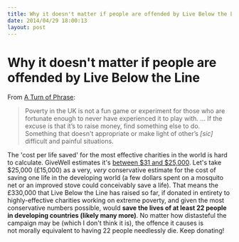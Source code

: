 ```yaml
---
title: Why it doesn't matter if people are offended by Live Below the Line
date: 2014/04/29 18:00:13
layout: post
---
```

# Why it doesn't matter if people are offended by Live Below the Line

From [A Turn of Phrase](http://aturnofphrase.tumblr.com/post/84206186644/why-i-wont-support-live-below-the-line): 

> Poverty in the UK is not a fun game or experiment for those who are fortunate enough to never have experienced it to play with. ... If the excuse is that it’s to raise money, find something else to do. Something that doesn't appropriate or make light of other’s _[sic]_ difficult and painful situations.

The 'cost per life saved' for the most effective charities in the world is hard to calculate. GiveWell estimates it's [between $31 and $25,000](http://blog.givewell.org/2012/12/19/cost-effectiveness-of-nets-vs-deworming-vs-cash-transfers/). Let's take $25,000 (£15,000) as a very, _very_ conservative estimate for the cost of saving one life in the developing world (a few dollars spent on a mosquito net or an improved stove could conceivably save a life). That means the £330,000 that Live Below the Line has raised so far, if donated in entirety to highly-effective charities working on extreme poverty, and given the most conservative numbers possible, would **save the lives of at least 22 people in developing countries (likely many more)**. No matter how distasteful the campaign may be (which I don't think it is), the offence it causes is not morally equivalent to having 22 people needlessly die. Keep donating!
